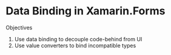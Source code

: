 # Data Binding in Xamarin.Forms

Objectives

1) Use data binding to decouple code-behind from UI
2) Use value converters to bind incompatible types
